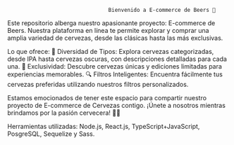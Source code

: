                                     Bienvenido a E-commerce de Beers 🍻

                                    
Este repositorio alberga nuestro apasionante proyecto: E-commerce de Beers. Nuestra plataforma en línea te permite explorar y comprar una amplia variedad de cervezas, desde las clásicas hasta las más exclusivas.

Lo que ofrece:
  🍺 Diversidad de Tipos: Explora cervezas categorizadas, desde IPA hasta cervezas oscuras, con descripciones detalladas para cada una.
  🌟 Exclusividad: Descubre cervezas únicas y ediciones limitadas para experiencias memorables.
  🔍 Filtros Inteligentes: Encuentra fácilmente tus cervezas preferidas utilizando nuestros filtros personalizados.

Estamos emocionados de tener este espacio para compartir nuestro proyecto de E-commerce de Cervezas contigo. ¡Únete a nosotros mientras brindamos por la pasión cervecera! 🎉🍻

Herramientas utilizadas: Node.js, React.js, TypeScript+JavaScript, PosgreSQL, Sequelize y Sass.

